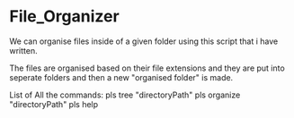 # File_Organizer

We can organise files inside of a given folder using this script that i have written.

The files are organised based on their file extensions and they are put into seperate folders and then a new "organised folder" is made.

List of All the commands:
                 pls tree "directoryPath"
                 pls organize "directoryPath"
                 pls help
        
